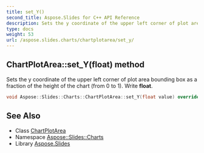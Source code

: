 ```yaml
---
title: set_Y()
second_title: Aspose.Slides for C++ API Reference
description: Sets the y coordinate of the upper left corner of plot area bounding box as a fraction of the height of the chart (from 0 to 1). Write float.
type: docs
weight: 53
url: /aspose.slides.charts/chartplotarea/set_y/
---
```

## ChartPlotArea::set_Y(float) method


Sets the y coordinate of the upper left corner of plot area bounding box as a fraction of the height of the chart (from 0 to 1). Write **float**.

```cpp
void Aspose::Slides::Charts::ChartPlotArea::set_Y(float value) override
```

## See Also

* Class [ChartPlotArea](../)
* Namespace [Aspose::Slides::Charts](../../)
* Library [Aspose.Slides](../../../)